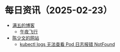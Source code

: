 ﻿# 每日资讯（2025-02-23）

- [满五的博客](https://blog.aeilot.top/index.xml)
  - [午夜飞行](https://blog.aeilot.top/2025/02/22/midnight_flight/)
- [陈少文的网站](https://www.chenshaowen.com/atom.xml)
  - [kubectl logs 无法查看 Pod 日志报错 NotFound](https://www.chenshaowen.com/blog/kubectl-logs-not-found-error.html)
